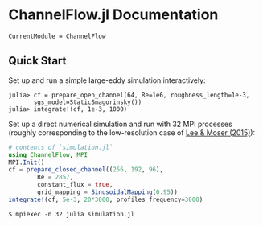 # ChannelFlow.jl Documentation

```@meta
CurrentModule = ChannelFlow
```

## Quick Start

Set up and run a simple large-eddy simulation interactively:

```juliarepl
julia> cf = prepare_open_channel(64, Re=1e6, roughness_length=1e-3,
       sgs_model=StaticSmagorinsky())
julia> integrate!(cf, 1e-3, 1000)
```

Set up a direct numerical simulation and run with 32 MPI processes (roughly corresponding to the low-resolution case of [Lee & Moser (2015)](https://doi.org/10.1017/jfm.2015.268)):

```julia
# contents of `simulation.jl`
using ChannelFlow, MPI
MPI.Init()
cf = prepare_closed_channel((256, 192, 96),
        Re = 2857,
        constant_flux = true,
        grid_mapping = SinusoidalMapping(0.95))
integrate!(cf, 5e-3, 20*3000, profiles_frequency=3000)
```

```shell
$ mpiexec -n 32 julia simulation.jl
```
